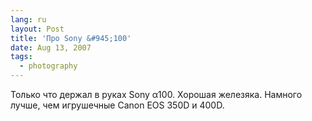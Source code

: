 ```yaml
---
lang: ru
layout: Post
title: 'Про Sony &#945;100'
date: Aug 13, 2007
tags:
  - photography
---
```


Только что держал в руках Sony α100. Хорошая железяка. Намного лучше, чем игрушечные Canon EOS 350D и 400D.
